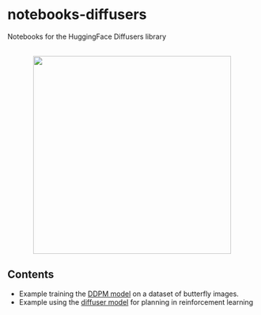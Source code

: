 # notebooks-diffusers
Notebooks for the HuggingFace Diffusers library

<p align="center">
    <br>
    <img src="https://raw.githubusercontent.com/huggingface/diffusers/77aadfee6a891ab9fcfb780f87c693f7a5beeb8e/docs/source/imgs/diffusers_library.jpg" width="400"/>
    <br>
<p>

## Contents

* Example training the [DDPM model](https://arxiv.org/abs/2006.11239) on a dataset of butterfly images.
* Example using the [diffuser model](https://arxiv.org/abs/2205.09991) for planning in reinforcement learning
